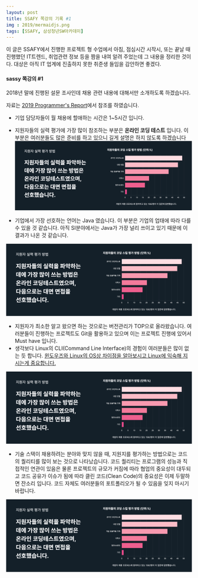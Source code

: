 ```yaml
---
layout: post
title: SSAFY 쪽강의 기록 #1
img : 2019/mermaidjs.png 
tags: [SSAFY, 삼성청년SW아카데미] 
---
```


이 글은 SSAFY에서 진행한 프로젝트 형 수업에서 아침, 점심시간 시작시, 또는 끝날 때 진행했던 IT트렌드, 취업관련 정보 등을 짬을 내여 알려 주었는데 그 내용을 정리한 것이다. 대상은 아직 IT 업계에 진출하지 못한 취준생 들임을 감안하면 좋겠다. 



#### sassy 쪽강의 #1



2018년 말에 진행된 설문 조사인데 채용 관련 내용에 대해서만 소개하도록 하겠습니다. 

자료는 [2019 Programmer's Report](https://programmers.co.kr/pages/dev-survey-2019#job-experience)에서 참조를 하였습니다.

* 기업 담당자들이 월 채용에 할애하는 시간은 1~5시간 입니다. 
* 지원자들의 실력 평가에 가장 많이 참조하는 부분은 **온라인 코딩 테스트** 입니다. 이 부분은 여러분들도 많은 준비를 하고 있으니 길게 설명은 하지 않도록 하겠습니다
![Shot1](/assets/img/2019/Shot1.png)



* 기업에서 가장 선호하는 언어는 Java 였습니다. 이 부분은 기업의 업태에 따라 다를 수 있을 것 같습니다. 아직 SI분야에서는 Java가 가장 널리 쓰이고 있기 때문에 이 결과가 나온 것 같습니다. 

![Shot2](/assets/img/2019/Shot1.png)








* 지원자가 최소한 알고 왔으면 하는 것으로는 버전관리가 TOP으로 올라왔습니다. 여러분들이 진행하는 프로젝트도 Git을 활용하고 있으며 이는 프로젝트 진행에 있어서 Must have 입니다.  
* 생각보다 Linux의 CLI(Command Line Interface)의 경험이 여러분들은 많이 없는 듯 합니다. <u>윈도우즈와 Linux의 OS상 차이점을 알아보시고 Linux에 익숙해 지시는게 중요합니다.</u> 

![Shot3](/assets/img/2019/Shot1.png)




* 기술 스택이 채용하려는 분야와 맞지 않을 때, 지원지를 평가하는 방법으로는 코드의 퀄리티를 많이 보는 것으로 나타났습니다. 코드 퀄리티는 프로그램의 성능과 직접적인 연관이 있음은 물론 프로젝트의 규모가 커짐에 따라 협업의 중요성이 대두되고 코드 공유가 이슈가 됨에 따라 클린 코드(Clean Code)의 중요성은 이제 두말하면 잔소리 입니다. 코드 자체도 여러분들의 포트폴리오가 될 수 있음을 잊지 마시기 바랍니다. 



![Shot4](/assets/img/2019/Shot1.png)

